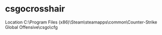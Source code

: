 # csgocrosshair


Location C:\Program Files (x86)\Steam\steamapps\common\Counter-Strike Global Offensive\csgo\cfg
